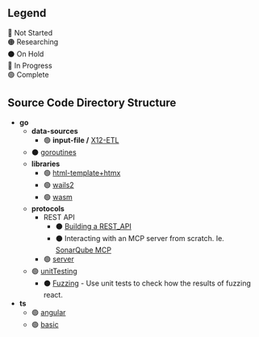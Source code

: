## Legend <!--🟡⚪⚠️-->
🔴 Not Started  
🟠 Researching  
⚫ On Hold  
🔵 In Progress  
🟢 Complete

## Source Code Directory Structure
* **go**
  * **data-sources**
    * 🟢 **input-file /** [X12-ETL](https://github.com/nomadicGopher/Sandbox/tree/main/go/data-sources/input-file/X12-ETL)
  * ⚫ [goroutines](https://github.com/nomadicGopher/Sandbox/tree/main/go/goroutines)
  * **libraries**
    * 🟢 [html-template+htmx](https://github.com/nomadicGopher/Sandbox/tree/main/go/libraries/html-template%2Bhtmx)
    * 🟢 [wails2](https://github.com/nomadicGopher/Sandbox/tree/main/go/libraries/wails2)
    * 🟢 [wasm](https://github.com/nomadicGopher/Sandbox/tree/main/go/libraries/wasm)
  * **protocols**
      * REST API
          * ⚫ [Building a REST_API](https://github.com/nomadicGopher/Sandbox/tree/main/go/protocols/REST_API)
          * ⚫ Interacting with an MCP server from scratch. Ie. [SonarQube MCP](https://github.com/SonarSource/sonarqube-mcp-server)
      * 🟢 [server](https://github.com/nomadicGopher/Sandbox/tree/main/go/server)
  * 🟢 [unitTesting](https://github.com/nomadicGopher/Sandbox/tree/main/go/unitTesting)
      * ⚫ [Fuzzing](https://go.dev/doc/tutorial/fuzz) - Use unit tests to check how the results of fuzzing react.
* **ts**
  * 🟢 [angular](https://github.com/nomadicGopher/Sandbox/tree/main/ts/angular)
  * 🟢 [basic](https://github.com/nomadicGopher/Sandbox/tree/main/ts/basic)
